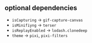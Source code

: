 ## optional dependencies

- `isCapturing` -> `gif-capture-canvas`
- `isMinifiyng` -> `terser`
- `isReplayEnabled` -> `lodash.clonedeep`
- `theme` -> `pixi`, `pixi-filters`
